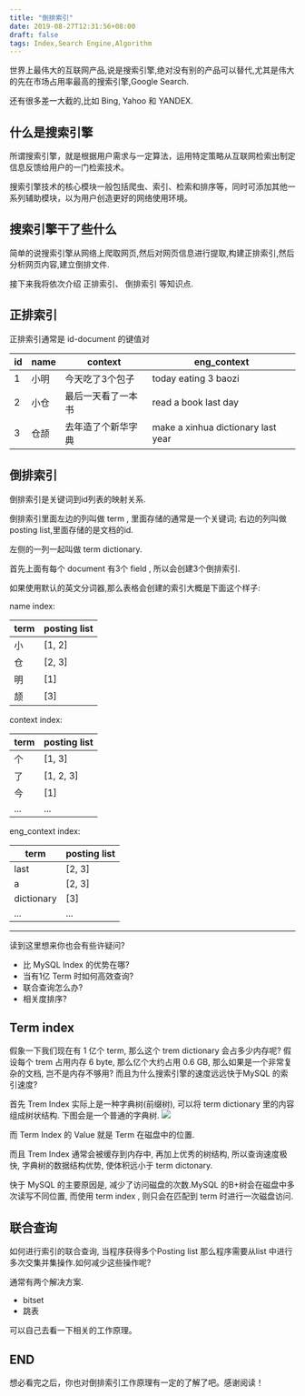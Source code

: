 ```yaml
---
title: "倒排索引"
date: 2019-08-27T12:31:56+08:00
draft: false
tags: Index,Search Engine,Algorithm
---
```


世界上最伟大的互联网产品,说是搜索引擎,绝对没有别的产品可以替代,尤其是伟大的先在市场占用率最高的搜索引擎,Google Search.

还有很多差一大截的,比如 Bing, Yahoo 和 YANDEX.

<!--more-->

## 什么是搜索引擎
所谓搜索引擎，就是根据用户需求与一定算法，运用特定策略从互联网检索出制定信息反馈给用户的一门检索技术。

搜索引擎技术的核心模块一般包括爬虫、索引、检索和排序等，同时可添加其他一系列辅助模块，以为用户创造更好的网络使用环境。 

## 搜索引擎干了些什么
简单的说搜索引擎从网络上爬取网页,然后对网页信息进行提取,构建正排索引,然后分析网页内容,建立倒排文件.

接下来我将依次介绍 正排索引、 倒排索引 等知识点.

## 正排索引
正排索引通常是 
id-document 的键值对


| id | name | context | eng_context |
| --- | --- | --- | --- |
| 1 | 小明 | 今天吃了3个包子 | today eating 3 baozi |
| 2 | 小仓 | 最后一天看了一本书 | read a book last day |
| 3 | 仓颉 | 去年造了个新华字典| make a xinhua dictionary last year |


## 倒排索引
倒排索引是关键词到id列表的映射关系.

倒排索引里面左边的列叫做 term , 里面存储的通常是一个关键词; 
右边的列叫做 posting list,里面存储的是文档的id.

左侧的一列一起叫做 term dictionary.

首先上面有每个 document 有3个 field , 所以会创建3个倒排索引.

如果使用默认的英文分词器,那么表格会创建的索引大概是下面这个样子:

name index:

| term | posting list |
| --- | --- |
| 小 | [1, 2] |
| 仓 | [2, 3] |
| 明 | [1] |
| 颉 | [3] |

context index:

| term | posting list |
| --- | --- |
| 个 | [1, 3] |
| 了 | [1, 2, 3] |
| 今 | [1] |
| ...| ... |

eng_context index:

| term | posting list |
| --- | --- |
| last | [2, 3] |
| a | [2, 3] |
| dictionary | [3] |
| ...| ... |

---
读到这里想来你也会有些许疑问?

- 比 MySQL Index 的优势在哪?
- 当有1亿 Term 时如何高效查询?
- 联合查询怎么办?
- 相关度排序?

## Term index
假象一下我们现在有 1 亿个 term, 那么这个 trem dictionary 会占多少内存呢?
假设每个 trem 占用内存 6 byte, 那么亿个大约占用 0.6 GB, 那么如果是一个非常复杂的文档, 岂不是内存不够用?
而且为什么搜索引擎的速度远远快于MySQL 的索引速度?

首先 Trem Index 实际上是一种字典树(前缀树), 可以将 term dictionary 里的内容组成树状结构.
下图会是一个普通的字典树. 
![](media/15669198838069/15673442795943.jpg)

而 Term Index 的 Value 就是 Term 在磁盘中的位置.

而且 Trem Index 通常会被缓存到内存中, 再加上优秀的树结构, 所以查询速度极快, 字典树的数据结构优势, 使体积远小于 term dictonary.

快于 MySQL 的主要原因是, 减少了访问磁盘的次数.MySQL 的B+树会在磁盘中多次读写不同位置, 而使用 term index , 则只会在匹配到 term 时进行一次磁盘访问.

## 联合查询
如何进行索引的联合查询, 当程序获得多个Posting list 那么程序需要从list 中进行多次交集并集操作.如何减少这些操作呢?

通常有两个解决方案.

- bitset
- 跳表

可以自己去看一下相关的工作原理。


## END
想必看完之后，你也对倒排索引工作原理有一定的了解了吧。感谢阅读！